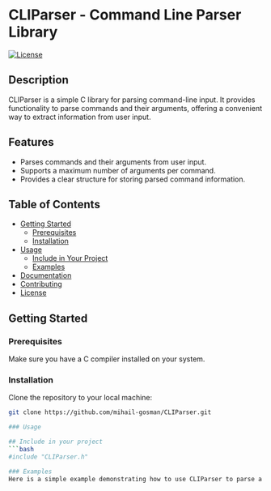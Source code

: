 # CLIParser - Command Line Parser Library

[![License](https://img.shields.io/badge/license-MIT-blue.svg)](LICENSE)

## Description

CLIParser is a simple C library for parsing command-line input. It provides functionality to parse commands and their arguments, offering a convenient way to extract information from user input.

## Features

- Parses commands and their arguments from user input.
- Supports a maximum number of arguments per command.
- Provides a clear structure for storing parsed command information.

## Table of Contents

- [Getting Started](#getting-started)
  - [Prerequisites](#prerequisites)
  - [Installation](#installation)
- [Usage](#usage)
  - [Include in Your Project](#include-in-your-project)
  - [Examples](#examples)
- [Documentation](#documentation)
- [Contributing](#contributing)
- [License](#license)

## Getting Started

### Prerequisites

Make sure you have a C compiler installed on your system.

### Installation

Clone the repository to your local machine:

```bash
git clone https://github.com/mihail-gosman/CLIParser.git

### Usage

## Include in your project
```bash
#include "CLIParser.h"

### Examples
Here is a simple example demonstrating how to use CLIParser to parse a command:

